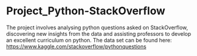 # Project_Python-StackOverflow
The project involves analysing python questions asked on StackOverflow, discovering new insights from the data and assisting professors to develop an excellent curriculum on python. The data set can be found here: https://www.kaggle.com/stackoverflow/pythonquestions 
